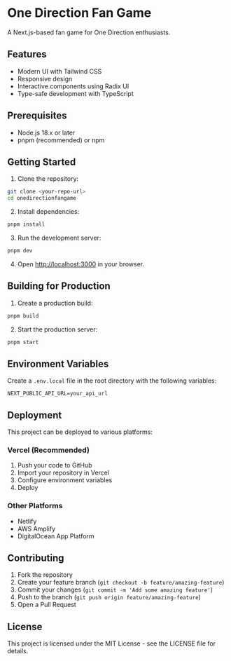 # One Direction Fan Game

A Next.js-based fan game for One Direction enthusiasts.

## Features

- Modern UI with Tailwind CSS
- Responsive design
- Interactive components using Radix UI
- Type-safe development with TypeScript

## Prerequisites

- Node.js 18.x or later
- pnpm (recommended) or npm

## Getting Started

1. Clone the repository:
```bash
git clone <your-repo-url>
cd onedirectionfangame
```

2. Install dependencies:
```bash
pnpm install
```

3. Run the development server:
```bash
pnpm dev
```

4. Open [http://localhost:3000](http://localhost:3000) in your browser.

## Building for Production

1. Create a production build:
```bash
pnpm build
```

2. Start the production server:
```bash
pnpm start
```

## Environment Variables

Create a `.env.local` file in the root directory with the following variables:
```
NEXT_PUBLIC_API_URL=your_api_url
```

## Deployment

This project can be deployed to various platforms:

### Vercel (Recommended)
1. Push your code to GitHub
2. Import your repository in Vercel
3. Configure environment variables
4. Deploy

### Other Platforms
- Netlify
- AWS Amplify
- DigitalOcean App Platform

## Contributing

1. Fork the repository
2. Create your feature branch (`git checkout -b feature/amazing-feature`)
3. Commit your changes (`git commit -m 'Add some amazing feature'`)
4. Push to the branch (`git push origin feature/amazing-feature`)
5. Open a Pull Request

## License

This project is licensed under the MIT License - see the LICENSE file for details. 